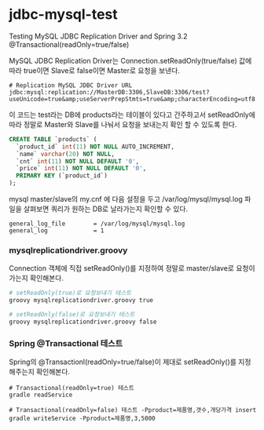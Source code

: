 jdbc-mysql-test
===============

Testing MySQL JDBC Replication Driver and Spring 3.2 @Transactional(readOnly=true/false)

MySQL JDBC Replication Driver는 Connection.setReadOnly(true/false) 값에 따라 true이면 Slave로
false이면 Master로 요청을 보낸다.
```
# Replication MySQL JDBC Driver URL
jdbc:mysql:replication://MasterDB:3306,SlaveDB:3306/test?useUnicode=true&amp;useServerPrepStmts=true&amp;characterEncoding=utf8
```

이 코드는 test라는 DB에 products라는 테이블이 있다고 간주하고서 setReadOnly에 따라 정말로 Master와 Slave를 나눠서
요청을 보내는지 확인 할 수 있도록 한다.

```sql
CREATE TABLE `products` (
  `product_id` int(11) NOT NULL AUTO_INCREMENT,
  `name` varchar(20) NOT NULL,
  `cnt` int(11) NOT NULL DEFAULT '0',
  `price` int(11) NOT NULL DEFAULT '0',
  PRIMARY KEY (`product_id`)
);
```

mysql master/slave의 my.cnf 에 다음 설정을 두고 /var/log/mysql/mysql.log 파일을 살펴보면 쿼리가 원하는 DB로
날라가는지 확인할 수 있다.

```
general_log_file        = /var/log/mysql/mysql.log
general_log             = 1
```

### mysqlreplicationdriver.groovy
Connection 객체에 직접 setReadOnly()를 지정하여 정말로 master/slave로 요청이 가는지 확인해본다.

```sh
# setReadOnly(true)로 요청보내기 테스트
groovy mysqlreplicationdriver.groovy true

# setReadOnly(false)로 요청보내기 테스트
groovy mysqlreplicationdriver.groovy false
```

### Spring @Transactional 테스트
Spring의 @Transactionl(readOnly=true/false)이 제대로 setReadOnly()를 지정해주는지 확인해본다.
```
# Transactional(readOnly=true) 테스트
gradle readService

# Transactional(readOnly=false) 테스트 -Pproduct=제품명,갯수,개당가격 insert
gradle writeService -Pproduct=제품명,3,5000
```

